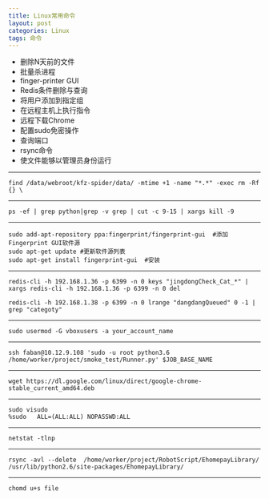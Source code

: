 ```yaml
---
title: Linux常用命令
layout: post
categories: Linux
tags: 命令
---
```

 
 - 删除N天前的文件
 - 批量杀进程
 - finger-printer GUI
 - Redis条件删除与查询
 - 将用户添加到指定组
 - 在远程主机上执行指令
 - 远程下载Chrome
 - 配置sudo免密操作
 - 查询端口
 - rsync命令
 - 使文件能够以管理员身份运行

***
	find /data/webroot/kfz-spider/data/ -mtime +1 -name "*.*" -exec rm -Rf {} \

 ***
	ps -ef | grep python|grep -v grep | cut -c 9-15 | xargs kill -9
  
 ***
	sudo add-apt-repository ppa:fingerprint/fingerprint-gui  #添加Fingerprint GUI软件源
	sudo apt-get update #更新软件源列表
	sudo apt-get install fingerprint-gui  #安装
   
   ***
	redis-cli -h 192.168.1.36 -p 6399 -n 0 keys "jingdongCheck_Cat_*" | xargs redis-cli -h 192.168.1.36 -p 6399 -n 0 del
	
	redis-cli -h 192.168.1.38 -p 6399 -n 0 lrange "dangdangQueued" 0 -1 | grep "categoty"

 ***
	sudo usermod -G vboxusers -a your_account_name
	
 ***
	ssh faban@10.12.9.108 'sudo -u root python3.6 /home/worker/project/smoke_test/Runner.py' $JOB_BASE_NAME 
	
 ***
	wget https://dl.google.com/linux/direct/google-chrome-stable_current_amd64.deb
	
 ***
	sudo visudo
	%sudo   ALL=(ALL:ALL) NOPASSWD:ALL

 ***
	netstat -tlnp

***
	rsync -avl --delete  /home/worker/project/RobotScript/EhomepayLibrary/ /usr/lib/python2.6/site-packages/EhomepayLibrary/
	
***
	chomd u+s file